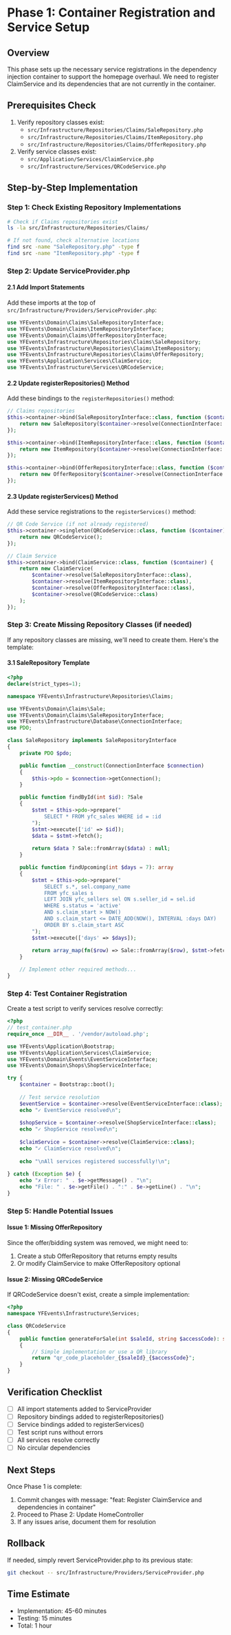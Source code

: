 # Phase 1: Container Registration and Service Setup

## Overview
This phase sets up the necessary service registrations in the dependency injection container to support the homepage overhaul. We need to register ClaimService and its dependencies that are not currently in the container.

## Prerequisites Check
1. Verify repository classes exist:
   - `src/Infrastructure/Repositories/Claims/SaleRepository.php`
   - `src/Infrastructure/Repositories/Claims/ItemRepository.php`
   - `src/Infrastructure/Repositories/Claims/OfferRepository.php`
2. Verify service classes exist:
   - `src/Application/Services/ClaimService.php`
   - `src/Infrastructure/Services/QRCodeService.php`

## Step-by-Step Implementation

### Step 1: Check Existing Repository Implementations
```bash
# Check if Claims repositories exist
ls -la src/Infrastructure/Repositories/Claims/

# If not found, check alternative locations
find src -name "SaleRepository.php" -type f
find src -name "ItemRepository.php" -type f
```

### Step 2: Update ServiceProvider.php

#### 2.1 Add Import Statements
Add these imports at the top of `src/Infrastructure/Providers/ServiceProvider.php`:

```php
use YFEvents\Domain\Claims\SaleRepositoryInterface;
use YFEvents\Domain\Claims\ItemRepositoryInterface;
use YFEvents\Domain\Claims\OfferRepositoryInterface;
use YFEvents\Infrastructure\Repositories\Claims\SaleRepository;
use YFEvents\Infrastructure\Repositories\Claims\ItemRepository;
use YFEvents\Infrastructure\Repositories\Claims\OfferRepository;
use YFEvents\Application\Services\ClaimService;
use YFEvents\Infrastructure\Services\QRCodeService;
```

#### 2.2 Update registerRepositories() Method
Add these bindings to the `registerRepositories()` method:

```php
// Claims repositories
$this->container->bind(SaleRepositoryInterface::class, function ($container) {
    return new SaleRepository($container->resolve(ConnectionInterface::class));
});

$this->container->bind(ItemRepositoryInterface::class, function ($container) {
    return new ItemRepository($container->resolve(ConnectionInterface::class));
});

$this->container->bind(OfferRepositoryInterface::class, function ($container) {
    return new OfferRepository($container->resolve(ConnectionInterface::class));
});
```

#### 2.3 Update registerServices() Method
Add these service registrations to the `registerServices()` method:

```php
// QR Code Service (if not already registered)
$this->container->singleton(QRCodeService::class, function ($container) {
    return new QRCodeService();
});

// Claim Service
$this->container->bind(ClaimService::class, function ($container) {
    return new ClaimService(
        $container->resolve(SaleRepositoryInterface::class),
        $container->resolve(ItemRepositoryInterface::class),
        $container->resolve(OfferRepositoryInterface::class),
        $container->resolve(QRCodeService::class)
    );
});
```

### Step 3: Create Missing Repository Classes (if needed)

If any repository classes are missing, we'll need to create them. Here's the template:

#### 3.1 SaleRepository Template
```php
<?php
declare(strict_types=1);

namespace YFEvents\Infrastructure\Repositories\Claims;

use YFEvents\Domain\Claims\Sale;
use YFEvents\Domain\Claims\SaleRepositoryInterface;
use YFEvents\Infrastructure\Database\ConnectionInterface;
use PDO;

class SaleRepository implements SaleRepositoryInterface
{
    private PDO $pdo;

    public function __construct(ConnectionInterface $connection)
    {
        $this->pdo = $connection->getConnection();
    }

    public function findById(int $id): ?Sale
    {
        $stmt = $this->pdo->prepare("
            SELECT * FROM yfc_sales WHERE id = :id
        ");
        $stmt->execute(['id' => $id]);
        $data = $stmt->fetch();
        
        return $data ? Sale::fromArray($data) : null;
    }

    public function findUpcoming(int $days = 7): array
    {
        $stmt = $this->pdo->prepare("
            SELECT s.*, sel.company_name 
            FROM yfc_sales s
            LEFT JOIN yfc_sellers sel ON s.seller_id = sel.id
            WHERE s.status = 'active' 
            AND s.claim_start > NOW() 
            AND s.claim_start <= DATE_ADD(NOW(), INTERVAL :days DAY)
            ORDER BY s.claim_start ASC
        ");
        $stmt->execute(['days' => $days]);
        
        return array_map(fn($row) => Sale::fromArray($row), $stmt->fetchAll());
    }

    // Implement other required methods...
}
```

### Step 4: Test Container Registration

Create a test script to verify services resolve correctly:

```php
<?php
// test_container.php
require_once __DIR__ . '/vendor/autoload.php';

use YFEvents\Application\Bootstrap;
use YFEvents\Application\Services\ClaimService;
use YFEvents\Domain\Events\EventServiceInterface;
use YFEvents\Domain\Shops\ShopServiceInterface;

try {
    $container = Bootstrap::boot();
    
    // Test service resolution
    $eventService = $container->resolve(EventServiceInterface::class);
    echo "✓ EventService resolved\n";
    
    $shopService = $container->resolve(ShopServiceInterface::class);
    echo "✓ ShopService resolved\n";
    
    $claimService = $container->resolve(ClaimService::class);
    echo "✓ ClaimService resolved\n";
    
    echo "\nAll services registered successfully!\n";
    
} catch (Exception $e) {
    echo "✗ Error: " . $e->getMessage() . "\n";
    echo "File: " . $e->getFile() . ":" . $e->getLine() . "\n";
}
```

### Step 5: Handle Potential Issues

#### Issue 1: Missing OfferRepository
Since the offer/bidding system was removed, we might need to:
1. Create a stub OfferRepository that returns empty results
2. Or modify ClaimService to make OfferRepository optional

#### Issue 2: Missing QRCodeService
If QRCodeService doesn't exist, create a simple implementation:

```php
<?php
namespace YFEvents\Infrastructure\Services;

class QRCodeService
{
    public function generateForSale(int $saleId, string $accessCode): string
    {
        // Simple implementation or use a QR library
        return "qr_code_placeholder_{$saleId}_{$accessCode}";
    }
}
```

## Verification Checklist

- [ ] All import statements added to ServiceProvider
- [ ] Repository bindings added to registerRepositories()
- [ ] Service bindings added to registerServices()
- [ ] Test script runs without errors
- [ ] All services resolve correctly
- [ ] No circular dependencies

## Next Steps

Once Phase 1 is complete:
1. Commit changes with message: "feat: Register ClaimService and dependencies in container"
2. Proceed to Phase 2: Update HomeController
3. If any issues arise, document them for resolution

## Rollback

If needed, simply revert ServiceProvider.php to its previous state:
```bash
git checkout -- src/Infrastructure/Providers/ServiceProvider.php
```

## Time Estimate
- Implementation: 45-60 minutes
- Testing: 15 minutes
- Total: 1 hour